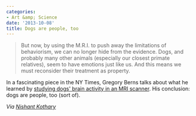 ```yaml
---
categories:
- Art &amp; Science
date: '2013-10-08'
title: Dogs are people, too
---
```


<blockquote>
  But now, by using the M.R.I. to push away the limitations of behaviorism, we can no longer hide from the evidence. Dogs, and probably many other animals (especially our closest primate relatives), seem to have emotions just like us. And this means we must reconsider their treatment as property.
</blockquote>

In a fascinating piece in the NY Times, Gregory Berns talks about what he learned by <a href="http://www.nytimes.com/2013/10/06/opinion/sunday/dogs-are-people-too.html">studying dogs' brain activity in an MRI scanner</a>. His conclusion: dogs are people, too (sort of).

<em>Via <a href="https://twitter.com/rainypixels/status/387259710212022272">Nishant Kothary</a></em>